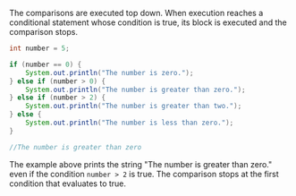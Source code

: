 The comparisons are executed top down. When execution reaches a conditional statement whose condition is true, its block is executed and the comparison stops.

```java
int number = 5;

if (number == 0) {
    System.out.println("The number is zero.");
} else if (number > 0) {
    System.out.println("The number is greater than zero.");
} else if (number > 2) {
    System.out.println("The number is greater than two.");
} else {
    System.out.println("The number is less than zero.");
}

//The number is greater than zero
```

The example above prints the string "The number is greater than zero." even if the condition `number > 2` is true. The comparison stops at the first condition that evaluates to true.